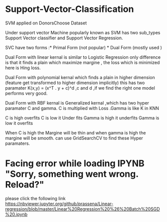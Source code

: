 # Support-Vector-Classification
SVM applied on DonorsChoose Dataset

Under support vector Machine popularly known as SVM has two sub_types Support Vector classifier and Support Vector Regression.

SVC have two forms :* Primal Form (not popular)
                    * Dual Form (mostly used )
                    
Dual Form with linear kernal is similar to Logistic Regression only difference is that it finds a plain which maximize margine ,
the loss which is minimized here is Hing loss.

Dual Form with polynomial kernal which finds a plain in higher dimension (feature get transformed to higher dimension implicitly)
this has two paramater K(x,y) = (x^T . y + c)^d ,c and d ,if we find the right one model performs very good.

Dual Form with RBF kernal is Generalized kernal ,which has two hyper paramater C and gamma.
C is multiplied with Loss .Gamma is like K in KNN

C is high overfits                  C is low it Under fits 
Gamma is high it underfits          Gamma is low it overfits

When C is high the Margine will be thin and when gamma is high the margine will be smooth.
can use GridSearchCV to find these Hyper paramaters.

# Facing error while loading IPYNB "Sorry, something went wrong. Reload?"

please click the following link https://nbviewer.jupyter.org/github/prassena/Linear-regression/blob/master/Linear%20Regression%20%26%20Batch%20SGD%20.ipynb
